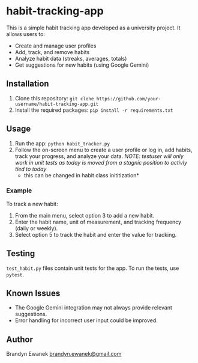 # habit-tracking-app

This is a simple habit tracking app developed as a university project. It allows users to:

* Create and manage user profiles
* Add, track, and remove habits
* Analyze habit data (streaks, averages, totals)
* Get suggestions for new habits (using Google Gemini)

## Installation

1. Clone this repository: `git clone https://github.com/your-username/habit-tracking-app.git`
2. Install the required packages: `pip install -r requirements.txt`

## Usage

1. Run the app: `python habit_tracker.py`
2. Follow the on-screen menu to create a user profile or log in, add habits, track your progress, and analyze your data.
   *NOTE: testuser will only work in unit tests as today is moved from a stagnic position to activly tied to today*
   * this can be changed in habit class inititization*

### Example

To track a new habit:

1. From the main menu, select option 3 to add a new habit.
2. Enter the habit name, unit of measurement, and tracking frequency (daily or weekly).
3. Select option 5 to track the habit and enter the value for tracking.

## Testing

`test_habit.py` files contain unit tests for the app. To run the tests, use `pytest`.

## Known Issues

* The Google Gemini integration may not always provide relevant suggestions.
* Error handling for incorrect user input could be improved.

## Author

Brandyn Ewanek
brandyn.ewanek@gmail.com

